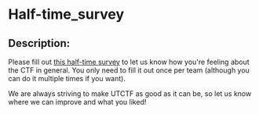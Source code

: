
# Half-time_survey
## Description:
Please fill out [this half-time survey](https://forms.gle/ASYwoJxSAfuTLsPp6) to let us know how you're feeling about the CTF in general. You only need to fill it out once per team (although you can do it multiple times if you want).

We are always striving to make UTCTF as good as it can be, so let us know where we can improve and what you liked!

